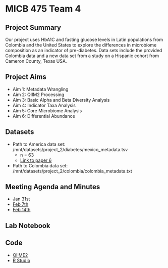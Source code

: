 # MICB 475 Team 4

## Project Summary
Our project uses HbA1C and fasting glucose levels in Latin populations from Colombia and the United States to explore the differences in microbiome composition as an indicator of pre-diabetes. Data sets include the provided Colombia data and a new data set from a study on a Hispanic cohort from Cameron County, Texas USA.  


## Project Aims
- Aim 1: Metadata Wrangling
- Aim 2: QIIM2 Processing
- Aim 3: Basic Alpha and Beta Diversity Analysis
- Aim 4: Indicator Taxa Analysis
- Aim 5: Core Microbiome Analysis
- Aim 6: Differential Abundance 

## Datasets
- Path to America data set: /mnt/datasets/project_2/diabetes/mexico_metadata.tsv
  - n = 63
  - [Link to paper 6](https://link.springer.com/article/10.1186/s40168-015-0072-y#MOESM1) 
- Path to Colombia data set: /mnt/datasets/project_2/colombia/colombia_metadata.txt

## Meeting Agenda and Minutes

- Jan 31st 
- [Feb 7th](https://github.com/loujainbilal/MICB475_Team4/blob/5738125aa837f25155416c20ab6eed6bb2347edd/Meeting_Minutes/Feb_7.md)
- [Feb 14th](https://github.com/loujainbilal/MICB475_Team4/blob/caeff040656feac3b29e7bfd28cd4144130e6f94/Meeting_Minutes/Feb_14.md)


## Lab Notebook


## Code
- [QIIME2](https://github.com/loujainbilal/MICB475_Team4/tree/3a48cc34f9b4d08d0d790a1ecf5cb28e09baa759/QIIME2)
- [R Studio](https://github.com/loujainbilal/MICB475_Team4/tree/c2bef3bce4d6de0b681bbc162ffbdc0419a8a7ec/R_Studio)


